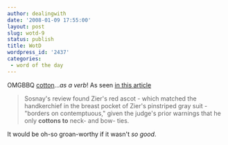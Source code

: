 ```yaml
---
author: dealingwith
date: '2008-01-09 17:55:00'
layout: post
slug: wotd-9
status: publish
title: WotD
wordpress_id: '2437'
categories:
 - word of the day
---
```


OMGBBQ [cotton][1]..._as a verb_! As seen [in this article][2]

> Sosnay's review found Zier's red ascot - which matched the handkerchief in
the breast pocket of Zier's pinstriped gray suit - "borders on contemptuous,"
given the judge's prior warnings that he only **cottons to** neck- and bow-
ties.

It would be oh-so groan-worthy if it wasn't _so good_.

   [1]: http://dictionary.reference.com/search?q=cotton

   [2]: http://www.jsonline.com/story/index.aspx?id=705084

